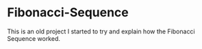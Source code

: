 # Fibonacci-Sequence
This is an old project I started to try and explain how the Fibonacci Sequence worked.
